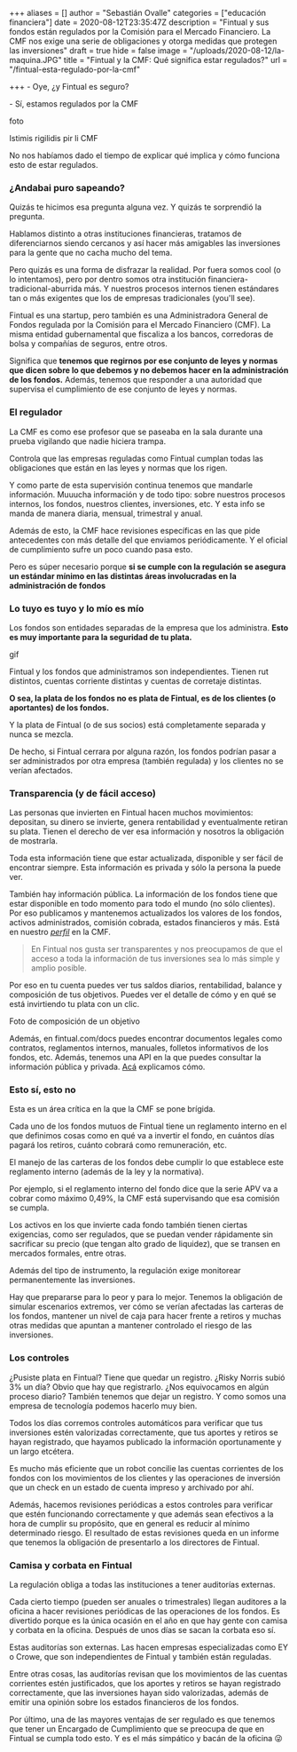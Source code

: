 +++
aliases = []
author = "Sebastián Ovalle"
categories = ["educación financiera"]
date = 2020-08-12T23:35:47Z
description = "Fintual y sus fondos están regulados por la Comisión para el Mercado Financiero. La CMF nos exige una serie de obligaciones y otorga medidas que protegen las inversiones"
draft = true
hide = false
image = "/uploads/2020-08-12/la-maquina.JPG"
title = "Fintual y la CMF: Qué significa estar regulados?"
url = "/fintual-esta-regulado-por-la-cmf"

+++
\- Oye, ¿y Fintual es seguro?

\- Sí, estamos regulados por la CMF

foto

Istimis rigilidis pir li CMF

No nos habíamos dado el tiempo de explicar qué implica y cómo funciona esto de estar regulados.

### ¿Andabai puro sapeando?

Quizás te hicimos esa pregunta alguna vez. Y quizás te sorprendió la pregunta.

Hablamos distinto a otras instituciones financieras, tratamos de diferenciarnos siendo cercanos y así hacer más amigables las inversiones para la gente que no cacha mucho del tema.

Pero quizás es una forma de disfrazar la realidad. Por fuera somos cool (o lo intentamos), pero por dentro somos otra institución financiera-tradicional-aburrida más. Y nuestros procesos internos tienen estándares tan o más exigentes que los de empresas tradicionales (you'll see).

Fintual es una startup, pero también es una Administradora General de Fondos regulada por la Comisión para el Mercado Financiero (CMF). La misma entidad gubernamental que fiscaliza a los bancos, corredoras de bolsa y compañías de seguros, entre otros.

Significa que **tenemos que regirnos por ese conjunto de leyes y normas que dicen sobre lo que debemos y no debemos hacer en la administración de los fondos.** Además, tenemos que responder a una autoridad que supervisa el cumplimiento de ese conjunto de leyes y normas.

### El regulador

La CMF es como ese profesor que se paseaba en la sala durante una prueba vigilando que nadie hiciera trampa.

Controla que las empresas reguladas como Fintual cumplan todas las obligaciones que están en las leyes y normas que los rigen.

Y como parte de esta supervisión continua tenemos que mandarle información. Muuucha información y de todo tipo: sobre nuestros procesos internos, los fondos, nuestros clientes, inversiones, etc. Y esta info se manda de manera diaria, mensual, trimestral y anual.

Además de esto, la CMF hace revisiones específicas en las que pide antecedentes con más detalle del que enviamos periódicamente. Y el oficial de cumplimiento sufre un poco cuando pasa esto.

Pero es súper necesario porque **si se cumple con la regulación se asegura un estándar mínimo en las distintas áreas involucradas en la administración de fondos**

### Lo tuyo es tuyo y lo mío es mío

Los fondos son entidades separadas de la empresa que los administra. **Esto es muy importante para la seguridad de tu plata.**

gif

Fintual y los fondos que administramos son independientes. Tienen rut distintos, cuentas corriente distintas y cuentas de corretaje distintas.

**O sea, la plata de los fondos no es plata de Fintual, es de los clientes (o aportantes) de los fondos.**

Y la plata de Fintual (o de sus socios) está completamente separada y nunca se mezcla.

De hecho, si Fintual cerrara por alguna razón, los fondos podrían pasar a ser administrados por otra empresa (también regulada) y los clientes no se verían afectados.

### Transparencia (y de fácil acceso)

Las personas que invierten en Fintual hacen muchos movimientos: depositan, su dinero se invierte, genera rentabilidad y eventualmente retiran su plata. Tienen el derecho de ver esa información y nosotros la obligación de mostrarla.

Toda esta información tiene que estar actualizada, disponible y ser fácil de encontrar siempre. Esta información es privada y sólo la persona la puede ver.

También hay información pública. La información de los fondos tiene que estar disponible en todo momento para todo el mundo (no sólo clientes). Por eso publicamos y mantenemos actualizados los valores de los fondos, activos administrados, comisión cobrada, estados financieros y más. Está en nuestro [_perfil_](http://www.cmfchile.cl/institucional/mercados/entidad.php?auth=&send=&mercado=V&rut=76810627&grupo=&tipoentidad=RGAGF&vig=VI&row=AAAwy2ACTAAAB4AAAP&control=svs&pestania=1) en la CMF.

> En Fintual nos gusta ser transparentes y nos preocupamos de que el acceso a toda la información de tus inversiones sea lo más simple y amplio posible.

Por eso en tu cuenta puedes ver tus saldos diarios, rentabilidad, balance y composición de tus objetivos. Puedes ver el detalle de cómo y en qué se está invirtiendo tu plata con un clic.

Foto de composición de un objetivo

Además, en fintual.com/docs puedes encontrar documentos legales como contratos, reglamentos internos, manuales, folletos informativos de los fondos, etc. Además, tenemos una API en la que puedes consultar la información pública y privada. [Acá](https://edu.fintual.cl/el-api-de-fintual/) explicamos cómo.

### Esto sí, esto no

Esta es un área crítica en la que la CMF se pone brígida.

Cada uno de los fondos mutuos de Fintual tiene un reglamento interno en el que definimos cosas como en qué va a invertir el fondo, en cuántos días pagará los retiros, cuánto cobrará como remuneración, etc.

El manejo de las carteras de los fondos debe cumplir lo que establece este reglamento interno (además de la ley y la normativa).

Por ejemplo, si el reglamento interno del fondo dice que la serie APV va a cobrar como máximo 0,49%, la CMF está supervisando que esa comisión se cumpla.

Los activos en los que invierte cada fondo también tienen ciertas exigencias, como ser regulados, que se puedan vender rápidamente sin sacrificar su precio (que tengan alto grado de liquidez), que se transen en mercados formales, entre otras.

Además del tipo de instrumento, la regulación exige monitorear permanentemente las inversiones.

Hay que prepararse para lo peor y para lo mejor. Tenemos la obligación de simular escenarios extremos, ver cómo se verían afectadas las carteras de los fondos, mantener un nivel de caja para hacer frente a retiros y muchas otras medidas que apuntan a mantener controlado el riesgo de las inversiones.

### Los controles

¿Pusiste plata en Fintual? Tiene que quedar un registro. ¿Risky Norris subió 3% un día? Obvio que hay que registrarlo. ¿Nos equivocamos en algún proceso diario? También tenemos que dejar un registro. Y como somos una empresa de tecnología podemos hacerlo muy bien.

Todos los días corremos controles automáticos para verificar que tus inversiones estén valorizadas correctamente, que tus aportes y retiros se hayan registrado, que hayamos publicado la información oportunamente y un largo etcétera.

Es mucho más eficiente que un robot concilie las cuentas corrientes de los fondos con los movimientos de los clientes y las operaciones de inversión que un check en un estado de cuenta impreso y archivado por ahí.

Además, hacemos revisiones periódicas a estos controles para verificar que estén funcionando correctamente y que además sean efectivos a la hora de cumplir su propósito, que en general es reducir al mínimo determinado riesgo. El resultado de estas revisiones queda en un informe que tenemos la obligación de presentarlo a los directores de Fintual.

### Camisa y corbata en Fintual

La regulación obliga a todas las instituciones a tener auditorías externas.

Cada cierto tiempo (pueden ser anuales o trimestrales) llegan auditores a la oficina a hacer revisiones periódicas de las operaciones de los fondos. Es divertido porque es la única ocasión en el año en que hay gente con camisa y corbata en la oficina. Después de unos días se sacan la corbata eso sí.

Estas auditorías son externas. Las hacen empresas especializadas como EY o Crowe, que son independientes de Fintual y también están reguladas.

Entre otras cosas, las auditorías revisan que los movimientos de las cuentas corrientes estén justificados, que los aportes y retiros se hayan registrado correctamente, que las inversiones hayan sido valorizadas, además de emitir una opinión sobre los estados financieros de los fondos.

Por último, una de las mayores ventajas de ser regulado es que tenemos que tener un Encargado de Cumplimiento que se preocupa de que en Fintual se cumpla todo esto. Y es el más simpático y bacán de la oficina 😜